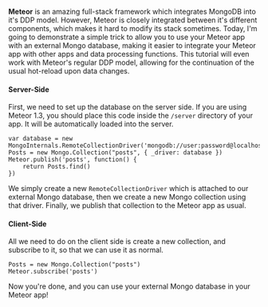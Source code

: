 **Meteor** is an amazing full-stack framework which integrates MongoDB into it's DDP model. However, Meteor is closely integrated between it's different components, which makes it hard to modify its stack sometimes. Today, I'm going to demonstrate a simple trick to allow you to use your Meteor app with an external Mongo database, making it easier to integrate your Meteor app with other apps and data processing functions. This tutorial will even work with Meteor's regular DDP model, allowing for the continuation of the usual hot-reload upon data changes.

#### Server-Side
First, we need to set up the database on the server side. If you are using Meteor 1.3, you should place this code inside the `/server` directory of your app. It will be automatically loaded into the server. 

```
var database = new MongoInternals.RemoteCollectionDriver('mongodb://user:password@localhost:27017/myapp')
Posts = new Mongo.Collection("posts", { _driver: database })
Meteor.publish('posts', function() {
    return Posts.find()
})
```

We simply create a new `RemoteCollectionDriver` which is attached to our external Mongo database, then we create a new Mongo collection using that driver. Finally, we publish that collection to the Meteor app as usual.

#### Client-Side
All we need to do on the client side is create a new collection, and subscribe to it, so that we can use it as normal.

```
Posts = new Mongo.Collection("posts")
Meteor.subscribe('posts')
```

Now you're done, and you can use your external Mongo database in your Meteor app!